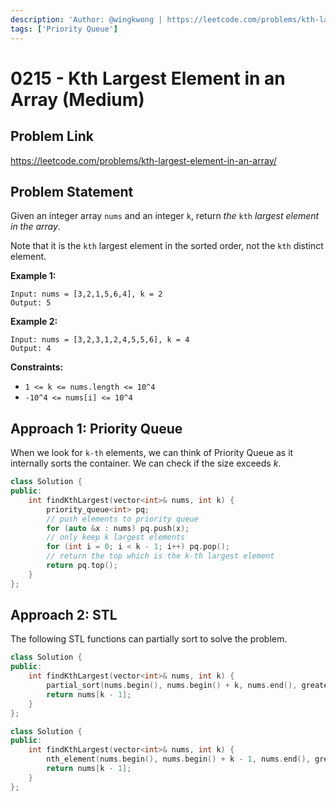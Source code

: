 ```yaml
---
description: 'Author: @wingkwong | https://leetcode.com/problems/kth-largest-element-in-an-array/'
tags: ['Priority Queue']
---
```


# 0215 - Kth Largest Element in an Array (Medium)

## Problem Link

https://leetcode.com/problems/kth-largest-element-in-an-array/

## Problem Statement

Given an integer array `nums` and an integer `k`, return _the_ `kth` _largest element in the array_.

Note that it is the `kth` largest element in the sorted order, not the `kth` distinct element.

**Example 1:**

```
Input: nums = [3,2,1,5,6,4], k = 2
Output: 5
```

**Example 2:**

```
Input: nums = [3,2,3,1,2,4,5,5,6], k = 4
Output: 4
```

**Constraints:**

* `1 <= k <= nums.length <= 10^4`
* `-10^4 <= nums[i] <= 10^4`

## Approach 1: Priority Queue

When we look for `k-th` elements, we can think of Priority Queue as it internally sorts the container. We can check if the size exceeds $k$. 

<SolutionAuthor name="@wingkwong"/>

```cpp
class Solution {
public:
    int findKthLargest(vector<int>& nums, int k) {
        priority_queue<int> pq;
        // push elements to priority queue
        for (auto &x : nums) pq.push(x);
        // only keep k largest elements
        for (int i = 0; i < k - 1; i++) pq.pop();
        // return the top which is the k-th largest element
        return pq.top();
    }
};
```

## Approach 2: STL

The following STL functions can partially sort to solve the problem.

<SolutionAuthor name="@wingkwong"/>

```cpp
class Solution {
public:
    int findKthLargest(vector<int>& nums, int k) {
        partial_sort(nums.begin(), nums.begin() + k, nums.end(), greater<int>());
        return nums[k - 1];
    }
};
```

<SolutionAuthor name="@wingkwong"/>

```cpp
class Solution {
public:
    int findKthLargest(vector<int>& nums, int k) {
        nth_element(nums.begin(), nums.begin() + k - 1, nums.end(), greater<int>());
        return nums[k - 1];
    }
};
```